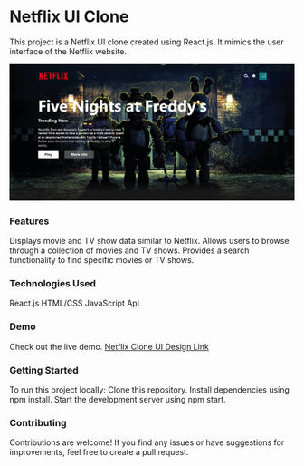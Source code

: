 # Netflix UI Clone
This project is a Netflix UI clone created using React.js. It mimics the user interface of the Netflix website.

![UIimage](./public/assets/img/readmeimg.png)

### Features
Displays movie and TV show data similar to Netflix.
Allows users to browse through a collection of movies and TV shows.
Provides a search functionality to find specific movies or TV shows.

### Technologies Used
React.js
HTML/CSS
JavaScript
Api

### Demo
Check out the live demo.
[Netflix Clone UI Design Link](https://netflix-clone-ui-design.netlify.app/)


### Getting Started
To run this project locally:
Clone this repository.
Install dependencies using npm install.
Start the development server using npm start.

### Contributing
Contributions are welcome! If you find any issues or have suggestions for improvements, feel free to create a pull request.